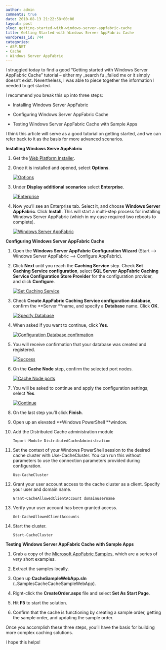 ```yaml
---
author: admin
comments: true
date: 2010-08-13 21:22:58+00:00
layout: post
slug: getting-started-with-windows-server-appfabric-cache
title: Getting Started with Windows Server AppFabric Cache
wordpress_id: 744
categories:
- ASP.NET
- Cache
- Windows Server AppFabric
---
```


I struggled today to find a good “Getting started with Windows Server AppFabric Cache” tutorial – either my _search fu _failed me or it simply doesn’t exist. Nevertheless, I was able to piece together the information I needed to get started.

I recommend you break this up into three steps:
  
* Installing Windows Server AppFabric

* Configuring Windows Server AppFabric Cache

* Testing Windows Server AppFabric Cache with Sample Apps
 
I think this article will serve as a good tutorial on getting started, and we can refer back to it as the basis for more advanced scenarios.

**Installing Windows Serve AppFabric**

1. Get the [Web Platform Installer](http://www.microsoft.com/web/downloads/platform.aspx). 

2. Once it is installed and opened, select **Options**.         

	[![Options](https://wadewegner.blob.core.windows.net/wordpress/2010/08/clip_image0024_thumb.jpg)](https://wadewegner.blob.core.windows.net/wordpress/2010/08/clip_image0024.jpg)

3. Under **Display additional scenarios** select **Enterprise**.         

	[![Enterprise](https://wadewegner.blob.core.windows.net/wordpress/2010/08/clip_image0026_thumb.jpg)](https://wadewegner.blob.core.windows.net/wordpress/2010/08/clip_image0026.jpg)

4. Now you’ll see an Enterprise tab. Select it, and choose **Windows Server AppFabric**. Click **Install**. This will start a multi-step process for installing Windows Server AppFabric (which in my case required two reboots to complete).         

	[![Windows Server AppFabric](https://wadewegner.blob.core.windows.net/wordpress/2010/08/clip_image0028_thumb.jpg)](https://wadewegner.blob.core.windows.net/wordpress/2010/08/clip_image0028.jpg)

**Configuring Windows Server AppFabric Cache**

1. Open the **Windows Server AppFabric Configuration Wizard** (Start –> Windows Server AppFabric –> Configure AppFabric). 

2. Click **Next** until you reach the **Caching Service** step. Check **Set Caching Service configuration**, select **SQL Server AppFabric Caching Service Configuration Store Provider** for the configuration provider, and click **Configure**.         

	[![Set Caching Service](https://wadewegner.blob.core.windows.net/wordpress/2010/08/image_thumb.png)](https://wadewegner.blob.core.windows.net/wordpress/2010/08/image3.png)

3. Check **Create AppFabric Caching Service configuration database**, confirm the **Server **name, and specify a **Database** name. Click **OK**.         

	[![Specify Database](https://wadewegner.blob.core.windows.net/wordpress/2010/08/image_thumb1.png)](https://wadewegner.blob.core.windows.net/wordpress/2010/08/image4.png)

4. When asked if you want to continue, click **Yes**.         

	[![Configuration Database confirmation](https://wadewegner.blob.core.windows.net/wordpress/2010/08/image_thumb2.png)](https://wadewegner.blob.core.windows.net/wordpress/2010/08/image5.png)

5. You will receive confirmation that your database was created and registered.        

	[![Success](https://wadewegner.blob.core.windows.net/wordpress/2010/08/image_thumb3.png)](https://wadewegner.blob.core.windows.net/wordpress/2010/08/image6.png)

6. On the **Cache Node** step, confirm the selected port nodes.         

	[![Cache Node ports](https://wadewegner.blob.core.windows.net/wordpress/2010/08/image_thumb4.png)](https://wadewegner.blob.core.windows.net/wordpress/2010/08/image7.png)

7. You will be asked to continue and apply the configuration settings; select **Yes**.         

	[![Continue](https://wadewegner.blob.core.windows.net/wordpress/2010/08/image_thumb5.png)](https://wadewegner.blob.core.windows.net/wordpress/2010/08/image8.png)

8. On the last step you’ll click **Finish**. 

9. Open up an elevated **Windows PowerShell **window. 

10. Add the Distributed Cache administration module      
    
    	Import-Module DistributedCacheAdministration

11. Set the context of your Windows PowerShell session to the desired cache cluster with Use-CacheCluster. You can run this without parameters to use the connection parameters provided during configuration. 
    
	    Use-CacheCluster

12. Grant your user account access to the cache cluster as a client. Specify your user and domain name. 
    
		Grant-CacheAllowedClientAccount domainusername

13. Verify your user account has been granted access. 
	
		Get-CacheAllowedClientAccounts

14. Start the cluster. 

	    Start-CacheCluster

**Testing Windows Server AppFabric Cache with Sample Apps**

1. Grab a copy of the [Microsoft AppFabric Samples](http://go.microsoft.com/fwlink/?LinkID=167153), which are a series of _very_ short examples.

2. Extract the samples locally.

3. Open up **CacheSampleWebApp.sln** (..SamplesCacheCacheSampleWebApp).

4. Right-click the **CreateOrder.aspx** file and select **Set As Start Page**.

5. Hit **F5** to start the solution.

6. Confirm that the cache is functioning by creating a sample order, getting the sample order, and updating the sample order.

Once you accomplish these three steps, you’ll have the basis for building more complex caching solutions.

I hope this helps!